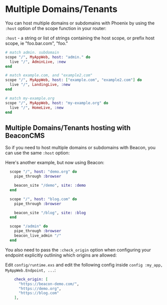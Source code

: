 # Multiple Domains/Tenants

You can host multiple domains or subdomains with Phoenix by using the `:host` option of the scope function in your router:

`:host` - a string or list of strings containing the host scope, or prefix host scope, ie "foo.bar.com", "foo."

```elixir
# match admin. subdomain
scope "/", MyAppWeb, host: "admin." do
  live "/", AdminLive, :new
end

# match example.com, and "example2.com"
scope "/", MyAppWeb, host: ["example.com", "example2.com"] do
  live "/", LandingLive, :new
end

# match my-example.org
scope "/", MyAppWeb, host: "my-example.org" do
  live "/", HomeLive, :new
end
```

## Multiple Domains/Tenants hosting with BeaconCMS

So if you need to host multiple domains or subdomains with Beacon, you can use the same `:host` option:

Here's another example, but now using Beacon:

```elixir
  scope "/", host: "demo.org" do
    pipe_through :browser

    beacon_site "/demo", site: :demo
  end

  scope "/", host: "blog.com" do
    pipe_through :browser

    beacon_site "/blog", site: :blog
  end

  scope "/admin" do
    pipe_through :browser
    beacon_live_admin "/"
  end
```

You also need to pass the `:check_origin` option when configuring your
endpoint explicitly outlining which origins are allowed:

Edit `config/runtime.exs` and edit the following config inside `config :my_app, MyAppWeb.Endpoint, ...`:

```elixir
    check_origin: [
      "https://beacon-demo.com/",
      "https://demo.org",
      "https://blog.com"
    ],
```
